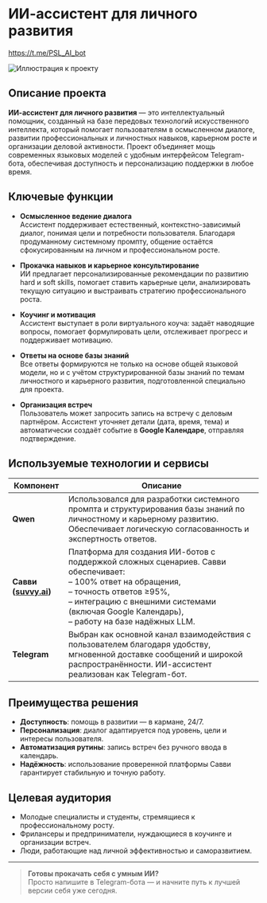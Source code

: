 # ИИ-ассистент для личного развития

https://t.me/PSL_AI_bot

![Иллюстрация к проекту]([https://example.com/image.png](https://raw.githubusercontent.com/PSLSP/AI-assistant/refs/heads/main/%D0%A0%D0%B8%D1%81%D1%83%D0%BD%D0%BE%D0%BA%201.bmp))

## Описание проекта

**ИИ-ассистент для личного развития** — это интеллектуальный помощник, созданный на базе передовых технологий искусственного интеллекта, который помогает пользователям в осмысленном диалоге, развитии профессиональных и личностных навыков, карьерном росте и организации деловой активности. Проект объединяет мощь современных языковых моделей с удобным интерфейсом Telegram-бота, обеспечивая доступность и персонализацию поддержки в любое время.

## Ключевые функции

- **Осмысленное ведение диалога**  
  Ассистент поддерживает естественный, контекстно-зависимый диалог, понимая цели и потребности пользователя. Благодаря продуманному системному промпту, общение остаётся сфокусированным на личном и профессиональном росте.

- **Прокачка навыков и карьерное консультирование**  
  ИИ предлагает персонализированные рекомендации по развитию hard и soft skills, помогает ставить карьерные цели, анализировать текущую ситуацию и выстраивать стратегию профессионального роста.

- **Коучинг и мотивация**  
  Ассистент выступает в роли виртуального коуча: задаёт наводящие вопросы, помогает формулировать цели, отслеживает прогресс и поддерживает мотивацию.

- **Ответы на основе базы знаний**  
  Все ответы формируются не только на основе общей языковой модели, но и с учётом структурированной базы знаний по темам личностного и карьерного развития, подготовленной специально для проекта.

- **Организация встреч**  
  Пользователь может запросить запись на встречу с деловым партнёром. Ассистент уточняет детали (дата, время, тема) и автоматически создаёт событие в **Google Календаре**, отправляя подтверждение.

## Используемые технологии и сервисы

| Компонент | Описание |
|----------|----------|
| **Qwen** | Использовался для разработки системного промпта и структурирования базы знаний по личностному и карьерному развитию. Обеспечивает логическую согласованность и экспертность ответов. |
| **Савви ([suvvy.ai](https://suvvy.ai/))** | Платформа для создания ИИ-ботов с поддержкой сложных сценариев. Савви обеспечивает:<br>– 100% ответ на обращения,<br>– точность ответов ≥95%,<br>– интеграцию с внешними системами (включая Google Календарь),<br>– работу на базе надёжных LLM. |
| **Telegram** | Выбран как основной канал взаимодействия с пользователем благодаря удобству, мгновенной доставке сообщений и широкой распространённости. ИИ-ассистент реализован как Telegram-бот. |

## Преимущества решения

- **Доступность**: помощь в развитии — в кармане, 24/7.
- **Персонализация**: диалог адаптируется под уровень, цели и интересы пользователя.
- **Автоматизация рутины**: запись встреч без ручного ввода в календарь.
- **Надёжность**: использование проверенной платформы Савви гарантирует стабильную и точную работу.

## Целевая аудитория

- Молодые специалисты и студенты, стремящиеся к профессиональному росту.
- Фрилансеры и предприниматели, нуждающиеся в коучинге и организации встреч.
- Люди, работающие над личной эффективностью и саморазвитием.

---

> **Готовы прокачать себя с умным ИИ?**  
> Просто напишите в Telegram-бота — и начните путь к лучшей версии себя уже сегодня.
